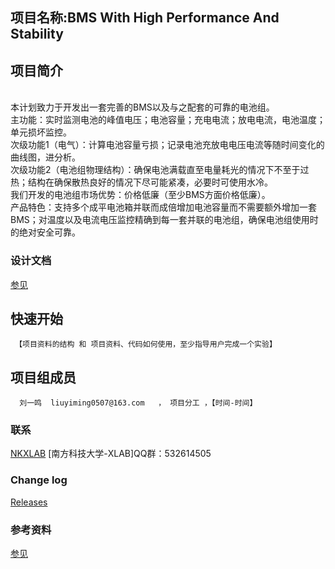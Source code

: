 ## 项目名称:BMS With High Performance And Stability
## 项目简介
   <Br/> 本计划致力于开发出一套完善的BMS以及与之配套的可靠的电池组。
   <Br/> 主功能：实时监测电池的峰值电压；电池容量；充电电流；放电电流，电池温度；单元损坏监控。
   <Br/> 次级功能1（电气）：计算电池容量亏损；记录电池充放电电压电流等随时间变化的曲线图，进分析。
   <Br/> 次级功能2（电池组物理结构）：确保电池满载直至电量耗光的情况下不至于过热；结构在确保散热良好的情况下尽可能紧凑，必要时可使用水冷。
   <Br/> 我们开发的电池组市场优势：价格低廉（至少BMS方面价格低廉）。
   <Br/> 产品特色：支持多个成平电池箱并联而成倍增加电池容量而不需要额外增加一套BMS；对温度以及电流电压监控精确到每一套并联的电池组，确保电池组使用时的绝对安全可靠。
   

### 设计文档 ###
[参见](https://github.com/SUSTC-XLAB/Battery//wiki)

## 快速开始
     【项目资料的结构 和 项目资料、代码如何使用，至少指导用户完成一个实验】

## 项目组成员
      刘一鸣  liuyiming0507@163.com   ， 项目分工 ，【时间-时间】
### 联系 ###
[NKXLAB](https://github.com/NKXLAB)
    [南方科技大学-XLAB]QQ群：532614505
    

### Change log ###

[Releases](https://github.com/SUSTC-XLAB/Battery//releases)
 
### 参考资料 ###
[参见](https://github.com/SUSTC-XLAB/Battery//wiki)
